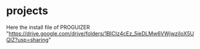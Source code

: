 # projects
Here the install file of PROGUIZER "https://drive.google.com/drive/folders/1BICIz4cEz_5ieDLMw6VWjwziIoX5UQIZ?usp=sharing"
